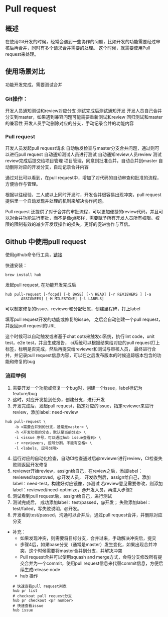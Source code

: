 # Pull request

## 概述

在使用Git开发的时候，经常会遇到一些协作的问题，比如开发的功能需要经过审核后再合并，同时有多个请求合并需要的处理。
这个时候，就需要使用Pull request来处理。

## 使用场景对比

功能开发完成，需要测试合并

### Git操作：

开发人员通知测试和review对应分支
测试完成后测试通知开发
开发人员自己合并分支到master，如果遇到兼容问题可能需要重新测试和review
回归测试和master的兼容性
开发人员手动删除对应的分支，手动记录合并的功能内容

### Pull request

开发人员发起pull request请求
自动触发检查与master分支合并问题，通过则可以进行pull request
自动通知测试人员进行测试
自动通知review人员review
测试review完成后提交给项目管理
项目管理，同意则批准合并，自动合并到master
自动删除对应的开发分支，自动记录合并内容


通过对比可以看到，在pull request中，增加了对代码的自动审查和批准的流程，方便协作与管理。

根据以往经验，三人或以上同时开发时，开发合并很容易出现冲突，pull request提供里一个自动发现并处理的机制来解决协作问题。

Pull request 还提供了对于合并的审批流程，可以更加便捷的review代码，并且可以对合并功能进行审批，而不是像git那样，需要赋予所有开发人员所有权限。权限的限制有效的减少开发误操作的损失，更好的促进协作与互信。



## Github 中使用pull request

使用github命令行工具，[链接](https://hub.github.com/)

快速安装：

```
brew install hub
```

发起pull request, 在功能开发完成后

```
hub pull-request [-focpd] [-b BASE] [-h HEAD] [-r REVIEWERS ] [-a
       ASSIGNEES] [-M MILESTONE] [-l LABELS]
```

可以制定修复的issue，reviewer和分配归属，创建里程碑，打上label

填写pull request开发的功能或修复的issue，
之后会自动创建一个pull request，并返回pull request的URL

这个时候可以自动触发或者基于chat opts来触发ci系统，执行lint code，unit test，e2e test，并且生成报告，
ci系统可以根据结果给对应的pull request打上标签，标明是否完成，然后再提交给reviewer和测试与审核人员，
最终进行合并，并记录pull request信息内容，可以在之后发布版本的时候追踪版本包含的功能和修复的bug


### 流程举例

1. 需要开发一个功能或修复一个bug时，创建一个issue，label标记为feature/bug
2. 这时，对应开发接到任务，创建分支，进行开发
3. 开发完成后，发起pull request，指定对应的issue，指定reviewer来进行review，添加label: need-review
```
hub pull-request \
    -b <需要合并到的分支，通常是master> \
    -h <开发功能的分支，默认是当前分支> \
    -i <issue 序号，可以通过hub issue查看到> \
    -r <reviewers, 逗号分割，不能有空格> \
    -l <labels, 逗号分隔>
```
4. 运行对应的自动化检查，自动CI检查通过后@reviewer进行review，CI检查失败则返回开发修复
5. reviewer开始review，assign给自己，在review之后，添加label：reviewed/approved，@开发人员，
开发收到后，assign给自己，添加label：need-test，构建好对应镜像，@测试
若review意见需要修改，则添加label：reviewed/need-optimize，@开发人员，再进入步骤2
6. 测试看到pull request后，assign给自己，进行测试
7. 测试完成后，
成功添加label：test/passed，@开发；
失败添加label：test/failed，写失败说明，@开发。
8. 开发看到test/passed，沟通可以合并后，通过pull request合并，并删除对应分支

* 补充：
    * 如果发现冲突，则需要将目标分支，合并过来，手动解决冲突后，提交
 	* 步骤4后，如果base分支（通常是master）发生变化，如果出现合并冲突，这个时候需要将master合并到分支，并解决冲突
    * Pull request合并可以使用squash and merge方式，会将分支修改所有提交合并为一个commit，使用pull request信息来代替commit信息，方便后续生成release node
    * hub 操作
    ```
    # 快速查看pull request列表
    hub pr list
    # checkout pull request分支
    hub pr checkout <pr number>
    # 快速查看issue
    hub issue
    ```
